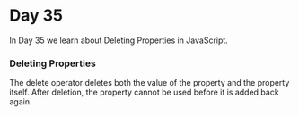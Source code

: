 # Day 35
In Day 35 we learn about Deleting Properties in JavaScript.

### Deleting Properties
The delete operator deletes both the value of the property and the property itself.
After deletion, the property cannot be used before it is added back again.
